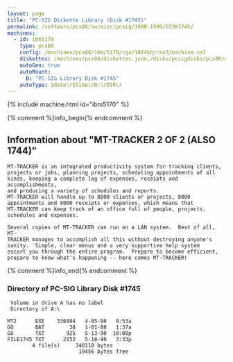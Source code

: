 ```yaml
---
layout: page
title: "PC-SIG Diskette Library (Disk #1745)"
permalink: /software/pcx86/sw/misc/pcsig/1000-1999/DISK1745/
machines:
  - id: ibm5170
    type: pcx86
    config: /machines/pcx86/ibm/5170/cga/1024kb/rev3/machine.xml
    diskettes: /machines/pcx86/diskettes.json,/disks/pcsigdisks/pcx86/diskettes.json
    autoGen: true
    autoMount:
      B: "PC-SIG Library Disk #1745"
    autoType: $date\r$time\rB:\rDIR\r
---
```


{% include machine.html id="ibm5170" %}

{% comment %}info_begin{% endcomment %}

## Information about "MT-TRACKER  2 OF 2 (ALSO 1744)"

    MT-TRACKER is an integrated productivity system for tracking clients,
    projects or jobs, planning projects, scheduling appointments of all
    kinds, keeping a complete log of expenses, receipts and accomplishments,
    and producing a variety of schedules and reports.
    MT-TRACKER will handle up to 8000 clients or projects, 8000
    appointments and 8000 receipts or expenses, which means that
    MT-TRACKER can keep track of an office full of people, projects,
    schedules and expenses.
    
    Several copies of MT-TRACKER can run on a LAN system.  Best of all, MT-
    TRACKER manages to accomplish all this without destroying anyone's
    sanity.  Simple, clear menus and a very supportive help system
    escort you through the entire program.  Prepare to become efficient,
    prepare to know what's happening -- here comes MT-TRACKER!
{% comment %}info_end{% endcomment %}


### Directory of PC-SIG Library Disk #1745

     Volume in drive A has no label
     Directory of A:\

    MT2      EXE    336994   4-05-90   8:53a
    GO       BAT        38   1-01-80   1:37a
    GO       TXT       925   5-13-90  10:08p
    FILE1745 TXT      2153   5-18-90   3:33p
            4 file(s)     340110 bytes
                           19456 bytes free
